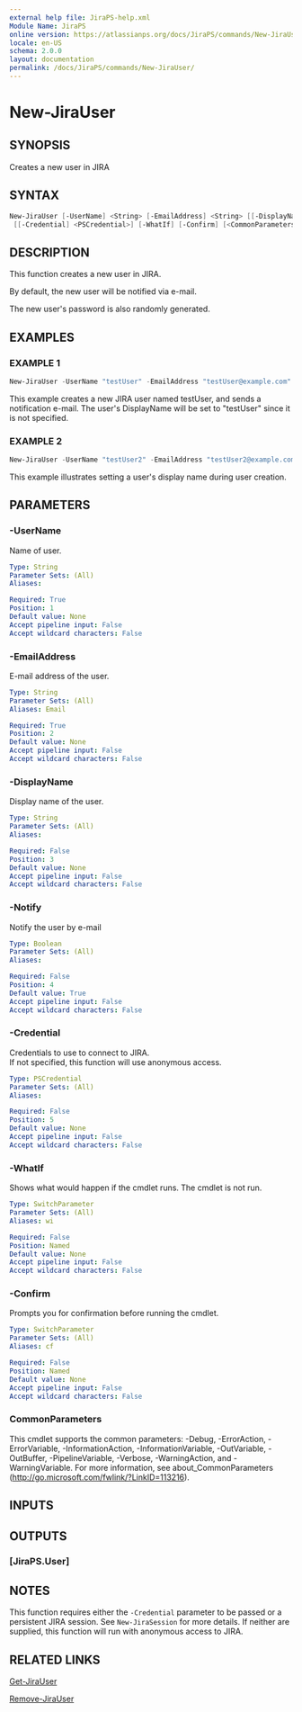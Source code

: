 ```yaml
---
external help file: JiraPS-help.xml
Module Name: JiraPS
online version: https://atlassianps.org/docs/JiraPS/commands/New-JiraUser/
locale: en-US
schema: 2.0.0
layout: documentation
permalink: /docs/JiraPS/commands/New-JiraUser/
---
```

# New-JiraUser

## SYNOPSIS

Creates a new user in JIRA

## SYNTAX

```powershell
New-JiraUser [-UserName] <String> [-EmailAddress] <String> [[-DisplayName] <String>] [[-Notify] <Boolean>]
 [[-Credential] <PSCredential>] [-WhatIf] [-Confirm] [<CommonParameters>]
```

## DESCRIPTION

This function creates a new user in JIRA.

By default, the new user will be notified via e-mail.

The new user's password is also randomly generated.

## EXAMPLES

### EXAMPLE 1

```powershell
New-JiraUser -UserName "testUser" -EmailAddress "testUser@example.com"
```

This example creates a new JIRA user named testUser,
and sends a notification e-mail.
The user's DisplayName will be set to "testUser" since it is not specified.

### EXAMPLE 2

```powershell
New-JiraUser -UserName "testUser2" -EmailAddress "testUser2@example.com" -DisplayName "Test User 2"
```

This example illustrates setting a user's display name during user creation.

## PARAMETERS

### -UserName

Name of user.

```yaml
Type: String
Parameter Sets: (All)
Aliases:

Required: True
Position: 1
Default value: None
Accept pipeline input: False
Accept wildcard characters: False
```

### -EmailAddress

E-mail address of the user.

```yaml
Type: String
Parameter Sets: (All)
Aliases: Email

Required: True
Position: 2
Default value: None
Accept pipeline input: False
Accept wildcard characters: False
```

### -DisplayName

Display name of the user.

```yaml
Type: String
Parameter Sets: (All)
Aliases:

Required: False
Position: 3
Default value: None
Accept pipeline input: False
Accept wildcard characters: False
```

### -Notify

Notify the user by e-mail

```yaml
Type: Boolean
Parameter Sets: (All)
Aliases:

Required: False
Position: 4
Default value: True
Accept pipeline input: False
Accept wildcard characters: False
```

### -Credential

Credentials to use to connect to JIRA.  
If not specified, this function will use anonymous access.

```yaml
Type: PSCredential
Parameter Sets: (All)
Aliases:

Required: False
Position: 5
Default value: None
Accept pipeline input: False
Accept wildcard characters: False
```

### -WhatIf

Shows what would happen if the cmdlet runs.
The cmdlet is not run.

```yaml
Type: SwitchParameter
Parameter Sets: (All)
Aliases: wi

Required: False
Position: Named
Default value: None
Accept pipeline input: False
Accept wildcard characters: False
```

### -Confirm

Prompts you for confirmation before running the cmdlet.

```yaml
Type: SwitchParameter
Parameter Sets: (All)
Aliases: cf

Required: False
Position: Named
Default value: None
Accept pipeline input: False
Accept wildcard characters: False
```

### CommonParameters

This cmdlet supports the common parameters: -Debug, -ErrorAction, -ErrorVariable, -InformationAction, -InformationVariable, -OutVariable, -OutBuffer, -PipelineVariable, -Verbose, -WarningAction, and -WarningVariable.
For more information, see about_CommonParameters (http://go.microsoft.com/fwlink/?LinkID=113216).

## INPUTS

## OUTPUTS

### [JiraPS.User]

## NOTES

This function requires either the `-Credential` parameter to be passed or a persistent JIRA session.
See `New-JiraSession` for more details.
If neither are supplied, this function will run with anonymous access to JIRA.

## RELATED LINKS

[Get-JiraUser](../Get-JiraUser/)

[Remove-JiraUser](../Remove-JiraUser/)
